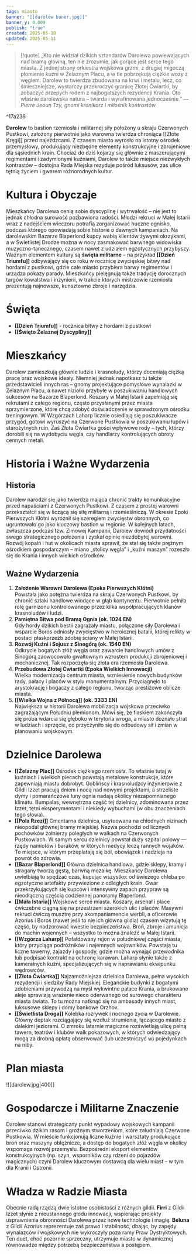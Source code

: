 ```yaml
---
tags: miasto
banner: "[[darolew baner.jpg]]"
banner_y: 0.009
publish: "true"
created: 2025-05-10
updated: 2025-05-11
---
```

>[!quote] „Kto nie widział dzikich sztandarów Darolewa powiewających nad bramą główną, ten nie zrozumie, jak gorące jest serce tego miasta. Z jednej strony orkiestra wojskowa grzmi, z drugiej migoczą płomienie kuźni w Żelaznym Placu, a w tle pobrzękują ciężkie wozy z węglem. Darolew to twierdza zbudowana na krwi i metalu, lecz, co śmieszniejsze, wystarczy przekroczyć granicę Złotej Ćwiartki, by zobaczyć przepych rodem z najbogatszych rezydencji Krania. Oto właśnie darolewska natura – twarda i wyrafinowana jednocześnie.”
>— _Pierre Jeoun Tzy, gnomi kronikarz i miłośnik kontrastów_

^17a236

**Darolew** to bastion rzemiosła i militarnej siły położony u skraju Czerwonych Pustkowi, założony pierwotnie jako warowna twierdza chroniąca [[Złote Kręgi]] przed najeźdzcami. Z czasem miasto wyrosło na istotny ośrodek przemysłowy, produkujący niezbędne elementy konstrukcyjne i zbrojeniowe dla sąsiednich krain. Chociaż do dziś kojarzy się głównie z maszerującymi regimentami i zadymionymi kuźniami, Darolew to także miejsce niezwykłych kontrastów – dostojna Rada Miejska rezyduje pośród luksusów, zaś ulice tętnią życiem i gwarem różnorodnych kultur.
# Kultura i Obyczaje
Mieszkańcy Darolewa cenią sobie dyscyplinę i wytrwałość – nie jest to jednak chłodna surowość pozbawiona radości. Młodzi rekruci w Małej Istarii wraz z nadejściem wieczoru potrafią zorganizować huczne ognisko, podczas którego opowiadają sobie historie o dawnych kampaniach. Na darolewskim Bazarze Blaperlond kupcy wabią klientów żywymi okrzykami, a w Świetlistej Drodze można w nocy zasmakować barwnego widowiska muzyczno-tanecznego, czasem nawet z udziałem egzotycznych przybyszy.
Ważnym elementem kultury są **święta militarne** – na przykład **[[Dzień Triumfu]]** odbywający się co roku w rocznicę zwycięskiej bitwy nad hordami z pustkowi, gdzie całe miasto przybiera barwy regimentów i urządza pokazy parady. Mieszkańcy pielęgnują także tradycję dorocznych targów kowalstwa i inżynierii, w trakcie których mistrzowie rzemiosła prezentują najnowsze, kunsztowne zbroje i narzędzia.
# Święta
- **[[Dzień Triumfu]]** - rocznica bitwy z hordami z pustkowi
- **[[Święto Żelaznej Dyscypliny]]**
# Mieszkańcy
Darolew zamieszkują głównie ludzie i krasnoludy, którzy doceniają ciężką pracę oraz wojskowe ideały. Niemniej jednak napotkasz tu także przedstawicieli innych ras – gnomy projektujące pomysłowe wynalazki w Żelaznym Placu, a nawet niziołki przybyłe w poszukiwaniu handlowych sukcesów na Bazarze Blaperlond.
Koszary w Małej Istarii zapełniają się rekrutami z całego regionu, często przysłanymi przez miasta sprzymierzone, które chcą zdobyć doświadczenie w sprawdzonym ośrodku treningowym. W Wzgórzach Laharp licznie osiedlają się poszukiwacze przygód, gotowi wyruszyć na Czerwone Pustkowia w poszukiwaniu łupów i starożytnych ruin. Zaś Złota Ćwiartka gości wpływowe rody – tych, którzy dorobili się na wydobyciu węgla, czy handlarzy kontrolujących obroty cennych metali.
# Historia i Ważne Wydarzenia
## Historia
Darolew narodził się jako twierdza mająca chronić trakty komunikacyjne przed napaściami z Czerwonych Pustkowi. Z czasem z prostej warowni przekształcił się w liczącą się siłę militarną i rzemieślniczą. W okresie Epoki Pierwszych Kłótni wyróżnił się szeregiem zwycięstw obronnych, co ugruntowało go jako kluczowy bastion w regionie.
W kolejnych latach, zwłaszcza podczas tzw. Zimowej Kampanii, Darolew dowiódł przydatności swego strategicznego położenia i zyskał opinię niezdobytej warowni. Rozwój kopalń i hut w okolicach miasta sprawił, że stał się także prężnym ośrodkiem gospodarczym – miano „stolicy węgla” i „kuźni maszyn” rozeszło się do Krania i innych wielkich ośrodków.
## Ważne Wydarzenia
1. **Założenie Warowni Darolewa (Epoka Pierwszych Kłótni)**  
    Powstała jako potężna twierdza na skraju Czerwonych Pustkowi, by chronić szlaki handlowe wiodące w głąb kontynentu. Pierwotnie pełniła rolę garnizonu kontrolowanego przez kilka współpracujących klanów krasnoludów i ludzi.
2. **Pamiętna Bitwa pod Bramą Ognia (ok. 1024 EN)**  
    Gdy hordy dzikich bestii zagrażały miastu, połączone siły Darolewa i wsparcie Boros odniosły zwycięstwo w heroicznej batalii, której relikty w postaci płaskorzeźb zdobią ściany w Małej Istarii.
3. **Rozwój Kuźni i Sojusz z Sinogórą (ok. 1540 EN)**  
    Odkrycie bogatych złóż węgla oraz zawarcie handlowych umów z Sinogórą zaowocowało gwałtownym wzrostem produkcji zbrojeniowej i mechanicznej. Tak rozpoczęła się złota era rzemiosła Darolewa.
4. **Przebudowa Złotej Ćwiartki (Epoka Wielkich Innowacji)**  
    Wielka modernizacja centrum miasta, wzniesienie nowych budynków rady, pałacy i placów w stylu monumentalnym. Przyciągnęło to arystokrację i bogaczy z całego regionu, tworząc prestiżowe oblicze miasta.
5. **[[Wielka Wojna z Północą]] (ok. 3333 EN)**  
    Największa w historii Darolewa mobilizacja wojskowa przeciwko zagrażającym Południu plemionom. Mówi się, że fiaskiem zakończyła się próba wdarcia się głęboko w terytoria wroga, a miasto doznało strat w ludziach i sprzęcie, co przyczyniło się do odbudowy sił i zmian w planowaniu wojskowym.
# Dzielnice Darolewa
- **[[Żelazny Plac]]**
Ośrodek ciężkiego rzemiosła. To właśnie tutaj w kuźniach i wielkich piecach powstają metalowe konstrukcje, które zapewniają miastu dobrobyt. Goblińscy i krasnoludzcy inżynierowie z Gildii Izzet pracują dniem i nocą nad nowymi projektami, a strzeliste dymy i pomarańczowe łuny ognia nadają okolicy niezapomnianego klimatu. Bumpalas, wewnętrzna część tej dzielnicy, zdominowana przez Izzet, tętni eksperymentami i niekiedy wybuchami (w obu znaczeniach tego słowa).
- **[[Pola Rzezi]]**
Cmentarna dzielnica, usytuowana na chłodnych nizinach nieopodal głównej bramy miejskiej. Nazwa pochodzi od licznych pochówków żołnierzy poległych w walkach na Czerwonych Pustkowiach. W samym sercu dzielnicy powstał duży szpital polowy — rzędy namiotów i baraków, w których medycy leczą rannych wojaków. To miejsce, w którym przeplatają się ból, obowiązek i nadzieja na powrót do zdrowia.
- **[[Bazar Blaperlond]]**
Główna dzielnica handlowa, gdzie sklepy, kramy i stragany tworzą gęstą, barwną mozaikę. Mieszkańcy Darolewa uwielbiają tu spędzać czas, kupując wszystko: od świeżego chleba po egzotyczne artefakty przywiezione z odległych krain. Gwar przekrzykujących się kupców i intensywny zapach przypraw są nieodłączną częścią codziennej panoramy Blaperlond.
- **[[Mała Istaria]]**
Wojskowe serce miasta. Koszary, arsenał i place ćwiczebne ciągną się na przestrzeni szerokich ulic i placów. Masywni rekruci ćwiczą musztrę przy akompaniamencie werbli, a oficerowie Azorius i Boros (nawet jeśli to nie ich główna gildia) czasem wizytują tę część, by nadzorować kwestie bezpieczeństwa. Broń, zbroje i amunicja do machin wojennych – wszystko to można znaleźć w Małej Istarii.
- **[[Wzgórza Laharp]]**
Pofałdowany rejon w południowej części miasta, który przyciąga podróżników i najemnych wojowników. Powstają tu liczne tawerny, zajazdy i gospody, gdzie można wynająć przewodnika lub podpisać kontrakt na ochronę karawan. Laharp słynie także z kameralnych kuźni, specjalizujących się w naprawianiu ekwipunku wędrowców.
- **[[Złota Ćwiartka]]**
Najzamożniejsza dzielnica Darolewa, pełna wysokich rezydencji i siedziby Rady Miejskiej. Eleganckie budynki z bogatymi zdobieniami przywodzą na myśl wykwintne pałace Krania, a brukowane aleje sprawiają wrażenie nieco oderwanego od surowego charakteru miasta świata. To tu można natknąć się na ambasady innych miast, luksusowe sklepy i domy bankowe Orzhov.
- **[[Świetlista Droga]]**
Kolebka rozrywek i nocnego życia w Darolewie. Główny deptak rozciągający się wzdłuż strumienia, łączącego miasto z dalekimi jeziorami. O zmroku latarnie magiczne rozświetlają ulicę pełną tawern, teatrów i klubów walk pokazowych, w których odwiedzający mogą za drobną opłatą obserwować (lub uczestniczyć w) pojedynkach na niby.
# Plan miasta
![[darolew.jpg|400]]
# Gospodarcze i Militarne Znaczenie
Darolew stanowi strategiczny punkt wypadowy wojskowych kampanii przeciwko dzikim rasom i groźnym stworzeniom, które zaludniają Czerwone Pustkowia. W mieście funkcjonują liczne kuźnie i warsztaty produkujące broń oraz maszyny oblężnicze, a dostęp do bogatych złóż węgla w okolicy wspomaga rozwój przemysłu. Bezpośredni eksport elementów konstrukcyjnych (np. szyn, wsporników czy rdzeni do pojazdów magicznych) czyni Darolew kluczowym dostawcą dla wielu miast – w tym dla Kranii i Ostronii.
# Władza w Radzie Miasta
Obecnie radą rządzą dwie istotne osobistości z różnych gildii. **Firri** z Gildii Izzet słynie z nieustannego głodu innowacji, wspierając projekty usprawnienia obronności Darolewa przez nowe technologie i magię. **Beluna** z Gildii Azorius reprezentuje zaś prawo i stabilność, dbając, by zapędy wynalazców i wojskowych nie wykroczyły poza ramy Praw Dystryktowych. Ten duet, choć pozornie sprzeczny, utrzymuje miasto w dynamicznej równowadze między potrzebą bezpieczeństwa a postępem.